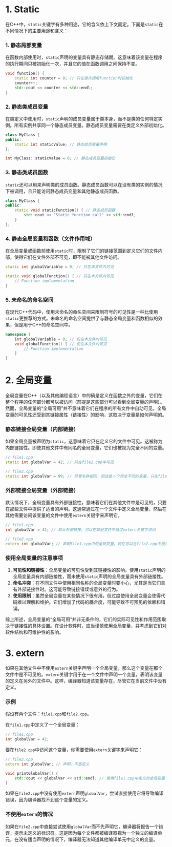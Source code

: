 # 1. Static



在C++中，`static`关键字有多种用途，它的含义依上下文而定。下面是`static`在不同情况下的主要用途和含义：

### 1. 静态局部变量

在函数内部使用时，`static`声明的变量具有静态存储期。这意味着该变量在程序的执行期间只被初始化一次，并且它的值在函数调用之间保持不变。

```c++
void function() {
    static int counter = 0; // 只在首次调用function时初始化
    counter++;
    std::cout << counter << std::endl;
}
```

### 2. 静态类成员变量

在类定义中使用时，`static`声明的成员变量属于类本身，而不是类的任何特定实例。所有实例共享同一个静态成员变量。静态成员变量需要在类定义外部初始化。

```c++
class MyClass {
public:
    static int staticValue; // 静态成员变量声明
};

int MyClass::staticValue = 0; // 静态成员变量初始化
```

### 3. 静态类成员函数

`static`还可以用来声明类的成员函数。静态成员函数可以在没有类的实例的情况下被调用，且只能访问静态成员变量和其他静态成员函数。

```c++
class MyClass {
public:
    static void staticFunction() { // 静态成员函数
        std::cout << "Static function call" << std::endl;
    }
};
```

### 4. 静态全局变量和函数（文件作用域）

在全局变量或函数前使用`static`时，限制了它们的链接范围到定义它们的文件内部，使得它们在文件外部不可见，即不能被其他文件访问。

```c++
static int globalVariable = 0; // 只在本文件内可见

static void globalFunction() { // 只在本文件内可见
    // Function implementation
}
```

### 5. 未命名的命名空间

在现代C++代码中，使用未命名的命名空间来限制符号的可见性是一种比使用`static`更推荐的方式。未命名的命名空间提供了与静态全局变量和函数相似的效果，但是用于C++的命名空间中。

```c++
namespace {
    int globalVariable = 0; // 仅在本文件内可见
    void globalFunction() { // 仅在本文件内可见
        // Function implementation
    }
}
```







# 2. 全局变量


全局变量在C++（以及其他编程语言）中的确是定义在函数之外的变量，它们在整个程序的任何部分都可以被访问（前提是这些部分可以看到全局变量的声明）。然而，全局变量的“全局可用”并不意味着它们在程序的所有文件中自动可见。全局变量的可见性还受到其链接属性（链接性）的影响，这取决于变量是如何声明的。

### 静态链接全局变量（内部链接）

如果全局变量被声明为`static`，这意味着它只在定义它的文件中可见。这被称为内部链接性。即使其他文件中有同名的全局变量，它们也被视为完全不同的变量。

```c++
// file1.cpp
static int globalVar = 42; // 只在file1.cpp中可见

// file2.cpp
static int globalVar = 99; // 尽管名称相同，但这是一个完全不同的变量，只在file2.cpp中可见
```

### 外部链接全局变量（外部链接）

默认情况下，全局变量具有外部链接性，意味着它们在其他文件中是可见的，只要在那些文件中提供了适当的声明。这通常通过在一个文件中定义全局变量，然后在其他需要访问该变量的文件中使用`extern`关键字来声明它。

```c++
// file1.cpp
int globalVar = 42; // 默认外部链接，可以在其他文件中通过extern关键字访问

// file2.cpp
extern int globalVar; // 声明file1.cpp中的全局变量，现在可以在file2.cpp中使用它
```

### 使用全局变量的注意事项

1. **可见性和链接性**：全局变量的可见性受到其链接性的影响。使用`static`声明的全局变量具有内部链接性，而未使用`static`声明的全局变量具有外部链接性。
2. **命名冲突**：在不同文件中使用相同名称的全局变量时要小心，尤其是当它们具有外部链接性时。这可能导致链接错误或意外的行为。
3. **使用限制**：虽然全局变量在某些情况下很有用，但过度使用全局变量会使得代码难以理解和维护。它们增加了代码的耦合度，可能导致不可预见的依赖和错误。

综上所述，全局变量的“全局可用”并非无条件的，它们的实际可见性和作用范围取决于链接性的具体设置。在设计软件时，应当谨慎使用全局变量，并考虑到它们对软件结构和可维护性的影响。





# 3. extern

如果在其他文件中不使用`extern`关键字声明一个全局变量，那么这个变量在那个文件中是不可见的。`extern`关键字用于在一个文件中声明一个变量，表明该变量的定义在另外的文件中。这样，编译器知道该变量存在，尽管它在当前文件中没有定义。

### 示例

假设有两个文件：`file1.cpp`和`file2.cpp`。

在`file1.cpp`中定义了一个全局变量：

```c++
// file1.cpp
int globalVar = 42;
```

要在`file2.cpp`中访问这个变量，你需要使用`extern`关键字来声明它：

```c++
// file2.cpp
extern int globalVar; // 声明，不是定义

void printGlobalVar() {
    std::cout << globalVar << std::endl; // 使用file1.cpp中定义的全局变量
}
```

如果在`file2.cpp`中没有使用`extern`声明`globalVar`，尝试直接使用它将导致编译错误，因为编译器找不到这个变量的定义。

### 不使用`extern`的情况

如果在`file2.cpp`中直接尝试使用`globalVar`而不先声明它，编译器将报告一个错误，提示未定义的标识符。这是因为每个文件都被编译器视为一个独立的编译单元，在没有适当声明的情况下，编译器无法知道其他编译单元中定义的变量。